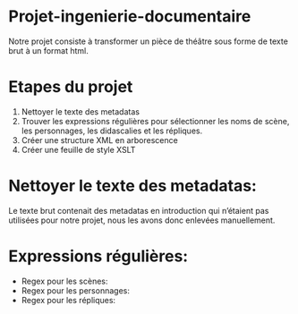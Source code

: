 # Projet-ingenierie-documentaire
Notre projet consiste à transformer un pièce de théâtre sous forme de texte brut à un format html.

# Etapes du projet
1. Nettoyer le texte des metadatas
2. Trouver les expressions régulières pour sélectionner les noms de scène, les personnages, les
didascalies et les répliques.
3. Créer une structure XML en arborescence
4. Créer une feuille de style XSLT

# Nettoyer le texte des metadatas:
Le texte brut contenait des metadatas en introduction qui n’étaient pas utilisées pour notre projet,
nous les avons donc enlevées manuellement.
# Expressions régulières:
- Regex pour les scènes:
- Regex pour les personnages:
- Regex pour les répliques:
